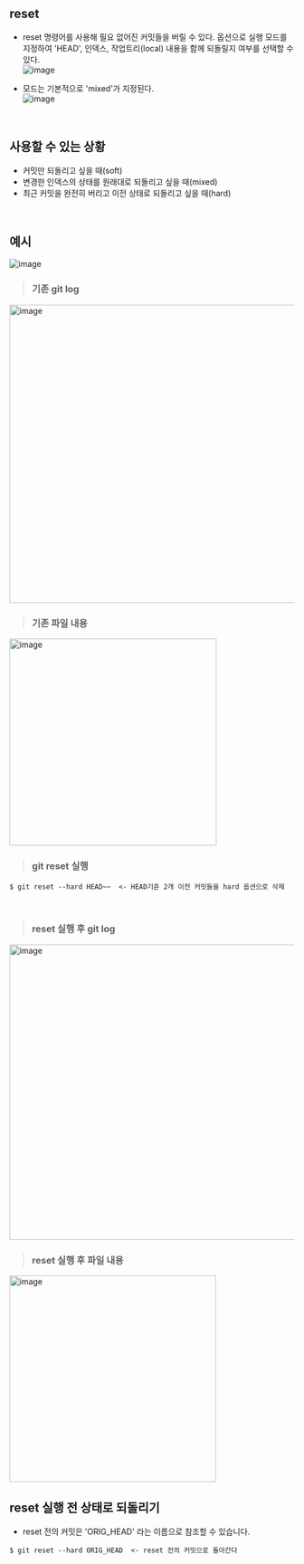 ## reset
- reset 명령어를 사용해 필요 없어진 커밋들을 버릴 수 있다. 옵션으로 실행 모드를 지정하여 'HEAD', 인덱스, 작업트리(local) 내용을 함께 되돌릴지 여부를 선택할 수 있다.  
![image](https://user-images.githubusercontent.com/57171304/185082487-e85046a0-61ca-4fae-bc06-3fc3e8e9b2e9.png)

- 모드는 기본적으로 'mixed'가 지정된다.  
![image](https://user-images.githubusercontent.com/57171304/185082633-ba97f13f-834c-4e32-b9ca-7a665eb61700.png)

<br>

## 사용할 수 있는 상황
- 커밋만 되돌리고 싶을 때(soft)
- 변경한 인덱스의 상태를 원래대로 되돌리고 싶을 때(mixed)
- 최근 커밋을 완전히 버리고 이전 상태로 되돌리고 싶을 때(hard)

<br>

## 예시
![image](https://user-images.githubusercontent.com/57171304/185087382-50129268-dc93-4d13-b649-51595e621b7f.png)

>### 기존 git log
<img width="527" alt="image" src="https://user-images.githubusercontent.com/57171304/185087484-352a0b29-ffa3-4646-8111-98bdb29233fa.png">
<br>

>### 기존 파일 내용
<img width="366" alt="image" src="https://user-images.githubusercontent.com/57171304/185087747-33ce547b-421b-4a88-852b-43f5b5a152c2.png">
<br>

>### git reset 실행
```
$ git reset --hard HEAD~~  <- HEAD기준 2개 이전 커밋들을 hard 옵션으로 삭제
``` 
<br>

>### reset 실행 후 git log
<img width="522" alt="image" src="https://user-images.githubusercontent.com/57171304/185089728-7df9e5ec-cad1-44c3-a48b-6c642e4d1bbb.png">
<br>

>### reset 실행 후 파일 내용
<img width="365" alt="image" src="https://user-images.githubusercontent.com/57171304/185090303-74fbe950-eb52-432d-955e-93fb6c14ffd8.png">
<br>

## reset 실행 전 상태로 되돌리기
- reset 전의 커밋은 'ORIG_HEAD' 라는 이름으로 참조할 수 있습니다.
```
$ git reset --hard ORIG_HEAD  <- reset 전의 커밋으로 돌아간다
```



